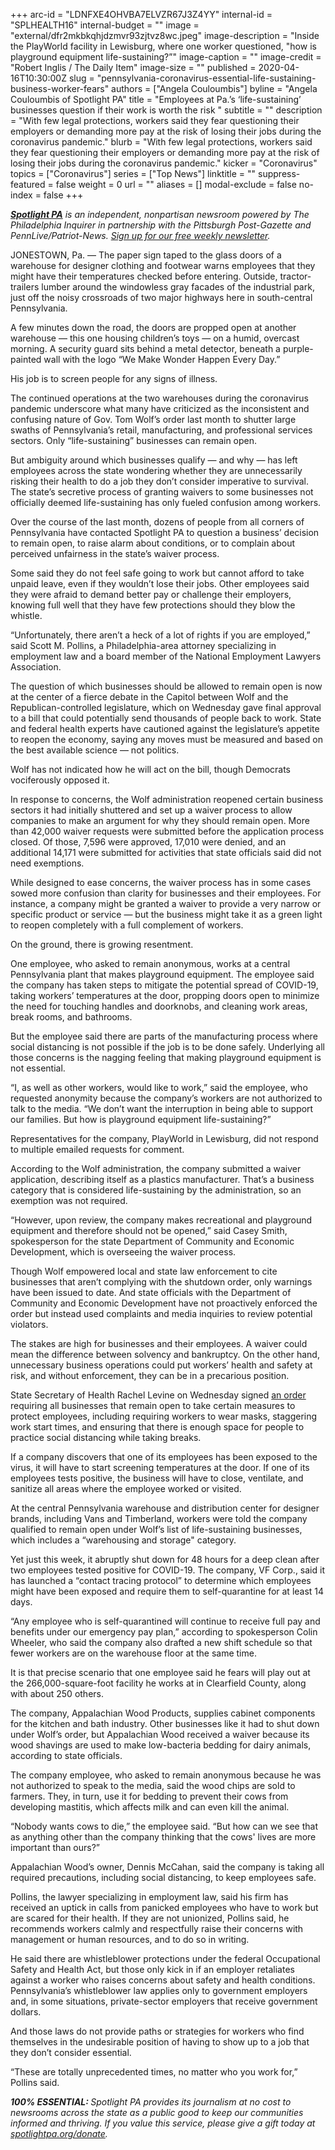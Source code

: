 +++
arc-id = "LDNFXE4OHVBA7ELVZR67J3Z4YY"
internal-id = "SPLHEALTH16"
internal-budget = ""
image = "external/dfr2mkbkqhjdzmvr93zjtvz8wc.jpeg"
image-description = "Inside the PlayWorld facility in Lewisburg, where one worker questioned, \"how is playground equipment life-sustaining?”"
image-caption = ""
image-credit = "Robert Inglis / The Daily Item"
image-size = ""
published = 2020-04-16T10:30:00Z
slug = "pennsylvania-coronavirus-essential-life-sustaining-business-worker-fears"
authors = ["Angela Couloumbis"]
byline = "Angela Couloumbis of Spotlight PA"
title = "Employees at Pa.’s ‘life-sustaining’ businesses question if their work is worth the risk "
subtitle = ""
description = "With few legal protections, workers said they fear questioning their employers or demanding more pay at the risk of losing their jobs during the coronavirus pandemic."
blurb = "With few legal protections, workers said they fear questioning their employers or demanding more pay at the risk of losing their jobs during the coronavirus pandemic."
kicker = "Coronavirus"
topics = ["Coronavirus"]
series = ["Top News"]
linktitle = ""
suppress-featured = false
weight = 0
url = ""
aliases = []
modal-exclude = false
no-index = false
+++

<a href="https://www.spotlightpa.org/"><i><b>Spotlight PA</b></i></a><i> is an independent, nonpartisan newsroom powered by The Philadelphia Inquirer in partnership with the Pittsburgh Post-Gazette and PennLive/Patriot-News. </i><a href="https://www.spotlightpa.org/newsletters"><i>Sign up for our free weekly newsletter</i></a><i>.</i>

JONESTOWN, Pa. — The paper sign taped to the glass doors of a warehouse for designer clothing and footwear warns employees that they might have their temperatures checked before entering. Outside, tractor-trailers lumber around the windowless gray facades of the industrial park, just off the noisy crossroads of two major highways here in south-central Pennsylvania.

A few minutes down the road, the doors are propped open at another warehouse — this one housing children’s toys — on a humid, overcast morning. A security guard sits behind a metal detector, beneath a purple-painted wall with the logo “We Make Wonder Happen Every Day.”

His job is to screen people for any signs of illness.

The continued operations at the two warehouses during the coronavirus pandemic underscore what many have criticized as the inconsistent and confusing nature of Gov. Tom Wolf’s order last month to shutter large swaths of Pennsylvania’s retail, manufacturing, and professional services sectors. Only “life-sustaining” businesses can remain open.

But ambiguity around which businesses qualify — and why — has left employees across the state wondering whether they are unnecessarily risking their health to do a job they don’t consider imperative to survival. The state’s secretive process of granting waivers to some businesses not officially deemed life-sustaining has only fueled confusion among workers.

Over the course of the last month, dozens of people from all corners of Pennsylvania have contacted Spotlight PA to question a business’ decision to remain open, to raise alarm about conditions, or to complain about perceived unfairness in the state’s waiver process.

Some said they do not feel safe going to work but cannot afford to take unpaid leave, even if they wouldn’t lose their jobs. Other employees said they were afraid to demand better pay or challenge their employers, knowing full well that they have few protections should they blow the whistle.

“Unfortunately, there aren’t a heck of a lot of rights if you are employed,” said Scott M. Pollins, a Philadelphia-area attorney specializing in employment law and a board member of the National Employment Lawyers Association.

<script src="https://www.spotlightpa.org/embed.js" async></script><div data-spl-embed-version="1" data-spl-src="https://www.spotlightpa.org/embeds/donate/"></div>


The question of which businesses should be allowed to remain open is now at the center of a fierce debate in the Capitol between Wolf and the Republican-controlled legislature, which on Wednesday gave final approval to a bill that could potentially send thousands of people back to work. State and federal health experts have cautioned against the legislature’s appetite to reopen the economy, saying any moves must be measured and based on the best available science — not politics.

Wolf has not indicated how he will act on the bill, though Democrats vociferously opposed it.

In response to concerns, the Wolf administration reopened certain business sectors it had initially shuttered and set up a waiver process to allow companies to make an argument for why they should remain open. More than 42,000 waiver requests were submitted before the application process closed. Of those, 7,596 were approved, 17,010 were denied, and an additional 14,171 were submitted for activities that state officials said did not need exemptions.

While designed to ease concerns, the waiver process has in some cases sowed more confusion than clarity for businesses and their employees. For instance, a company might be granted a waiver to provide a very narrow or specific product or service — but the business might take it as a green light to reopen completely with a full complement of workers.

On the ground, there is growing resentment.

One employee, who asked to remain anonymous, works at a central Pennsylvania plant that makes playground equipment. The employee said the company has taken steps to mitigate the potential spread of COVID-19, taking workers’ temperatures at the door, propping doors open to minimize the need for touching handles and doorknobs, and cleaning work areas, break rooms, and bathrooms.

But the employee said there are parts of the manufacturing process where social distancing is not possible if the job is to be done safely. Underlying all those concerns is the nagging feeling that making playground equipment is not essential.

“I, as well as other workers, would like to work,” said the employee, who requested anonymity because the company’s workers are not authorized to talk to the media. “We don’t want the interruption in being able to support our families. But how is playground equipment life-sustaining?”

Representatives for the company, PlayWorld in Lewisburg, did not respond to multiple emailed requests for comment.

According to the Wolf administration, the company submitted a waiver application, describing itself as a plastics manufacturer. That’s a business category that is considered life-sustaining by the administration, so an exemption was not required.

“However, upon review, the company makes recreational and playground equipment and therefore should not be opened,” said Casey Smith, spokesperson for the state Department of Community and Economic Development, which is overseeing the waiver process.

Though Wolf empowered local and state law enforcement to cite businesses that aren’t complying with the shutdown order, only warnings have been issued to date. And state officials with the Department of Community and Economic Development have not proactively enforced the order but instead used complaints and media inquiries to review potential violators.

<script src="https://www.spotlightpa.org/embed.js" async></script><div data-spl-embed-version="1" data-spl-src="https://www.spotlightpa.org/embeds/newsletter/"></div>

The stakes are high for businesses and their employees. A waiver could mean the difference between solvency and bankruptcy. On the other hand, unnecessary business operations could put workers’ health and safety at risk, and without enforcement, they can be in a precarious position.

State Secretary of Health Rachel Levine on Wednesday signed <a href="https://www.governor.pa.gov/wp-content/uploads/2020/04/20200415-SOH-worker-safety-order.pdf" target=_blank>an order</a> requiring all businesses that remain open to take certain measures to protect employees, including requiring workers to wear masks, staggering work start times, and ensuring that there is enough space for people to practice social distancing while taking breaks.

If a company discovers that one of its employees has been exposed to the virus, it will have to start screening temperatures at the door. If one of its employees tests positive, the business will have to close, ventilate, and sanitize all areas where the employee worked or visited.

At the central Pennsylvania warehouse and distribution center for designer brands, including Vans and Timberland, workers were told the company qualified to remain open under Wolf’s list of life-sustaining businesses, which includes a “warehousing and storage" category.

Yet just this week, it abruptly shut down for 48 hours for a deep clean after two employees tested positive for COVID-19. The company, VF Corp., said it has launched a “contact tracing protocol” to determine which employees might have been exposed and require them to self-quarantine for at least 14 days.

“Any employee who is self-quarantined will continue to receive full pay and benefits under our emergency pay plan,” according to spokesperson Colin Wheeler, who said the company also drafted a new shift schedule so that fewer workers are on the warehouse floor at the same time.

It is that precise scenario that one employee said he fears will play out at the 266,000-square-foot facility he works at in Clearfield County, along with about 250 others.

The company, Appalachian Wood Products, supplies cabinet components for the kitchen and bath industry. Other businesses like it had to shut down under Wolf’s order, but Appalachian Wood received a waiver because its wood shavings are used to make low-bacteria bedding for dairy animals, according to state officials.

The company employee, who asked to remain anonymous because he was not authorized to speak to the media, said the wood chips are sold to farmers. They, in turn, use it for bedding to prevent their cows from developing mastitis, which affects milk and can even kill the animal.

“Nobody wants cows to die,” the employee said. “But how can we see that as anything other than the company thinking that the cows' lives are more important than ours?”

Appalachian Wood’s owner, Dennis McCahan, said the company is taking all required precautions, including social distancing, to keep employees safe.

Pollins, the lawyer specializing in employment law, said his firm has received an uptick in calls from panicked employees who have to work but are scared for their health. If they are not unionized, Pollins said, he recommends workers calmly and respectfully raise their concerns with management or human resources, and to do so in writing.

He said there are whistleblower protections under the federal Occupational Safety and Health Act, but those only kick in if an employer retaliates against a worker who raises concerns about safety and health conditions. Pennsylvania’s whistleblower law applies only to government employers and, in some situations, private-sector employers that receive government dollars.

And those laws do not provide paths or strategies for workers who find themselves in the undesirable position of having to show up to a job that they don’t consider essential.

“These are totally unprecedented times, no matter who you work for,” Pollins said.

<i><b>100% ESSENTIAL: </b></i><i>Spotlight PA provides its journalism at no cost to newsrooms across the state as a public good to keep our communities informed and thriving. If you value this service, please give a gift today at </i><a href="https://www.spotlightpa.org/donate"><i>spotlightpa.org/donate</i></a><i>.</i>

<script src="https://www.spotlightpa.org/embed.js" async></script><div data-spl-embed-version="1" data-spl-src="https://www.spotlightpa.org/embeds/tips/?tip_text=Do%20you%20have%20a%20tip%20about%20%3Cb%3Ehow%20Pa.'s%20government%20is%20responding%20to%20the%20coronavirus%3C%2Fb%3E%3F%20Tell%20us."></div>
